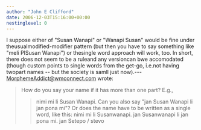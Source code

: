 ```yaml
---
author: "John E Clifford"
date: 2006-12-03T15:16:00+00:00
nestinglevel: 0
---
```

I suppose either of "Susan Wanapi" or "Wanapi Susan" would be fine under theusualmodified-modifier pattern (but then you have to say something like "meli PISusan Wanapi") or thesingle word approach will work, too. In short, there does not seem to be a ruleand any versioncan bwe accomodated (though custom points to single words from the get-go, i.e.not having twopart names --
 but the society is samll just now).---
 [MorphemeAddict@wmconnect.com](mailto://MorphemeAddict@wmconnect.com) wrote:

> How do you say your name if it has more than one part? E.g.,
>> nimi mi li Susan Wanapi.
>> Can you also say "jan Susan Wanapi li jan pona mi"?
>> Or does the name have to be written as a single word, like this:
>> nimi mi li Susanwanapi.
> jan Susanwanapi li jan pona mi.
>> jan Setepo / stevo
>